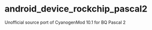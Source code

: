 android_device_rockchip_pascal2
===============================

Unofficial source port of CyanogenMod 10.1 for BQ Pascal 2
